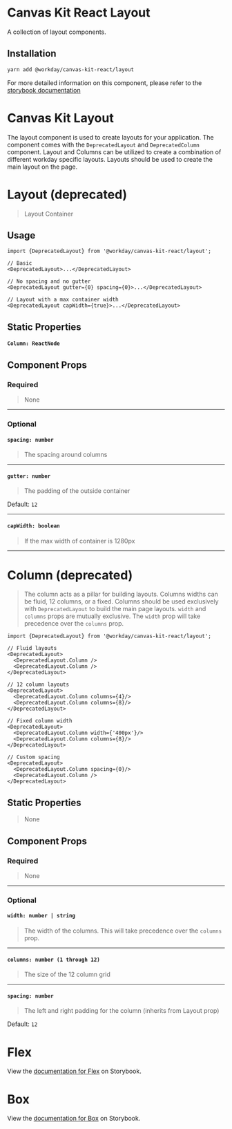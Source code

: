 # Canvas Kit React Layout

A collection of layout components.

## Installation

```sh
yarn add @workday/canvas-kit-react/layout
```

For more detailed information on this component, please refer to the
[storybook documentation](http://workday.github.io/canvas-kit/?path=/docs/components-containers-layout-react-column-and-layout--page-layout)

# Canvas Kit Layout

The layout component is used to create layouts for your application. The component comes with the
`DeprecatedLayout` and `DeprecatedColumn` component. Layout and Columns can be utilized to create a
combination of different workday specific layouts. Layouts should be used to create the main layout
on the page.

# Layout (deprecated)

> Layout Container

## Usage

```tsx
import {DeprecatedLayout} from '@workday/canvas-kit-react/layout';

// Basic
<DeprecatedLayout>...</DeprecatedLayout>

// No spacing and no gutter
<DeprecatedLayout gutter={0} spacing={0}>...</DeprecatedLayout>

// Layout with a max container width
<DeprecatedLayout capWidth={true}>...</DeprecatedLayout>
```

## Static Properties

#### `Column: ReactNode`

## Component Props

### Required

> None

---

### Optional

#### `spacing: number`

> The spacing around columns

---

#### `gutter: number`

> The padding of the outside container

Default: `12`

---

#### `capWidth: boolean`

> If the max width of container is 1280px

---

# Column (deprecated)

> The column acts as a pillar for building layouts. Columns widths can be fluid, 12 columns, or a
> fixed. Columns should be used exclusively with `DeprecatedLayout` to build the main page layouts.
> `width` and `columns` props are mutually exclusive. The `width` prop will take precedence over the
> `columns` prop.

```tsx
import {DeprecatedLayout} from '@workday/canvas-kit-react/layout';

// Fluid layouts
<DeprecatedLayout>
  <DeprecatedLayout.Column />
  <DeprecatedLayout.Column />
</DeprecatedLayout>

// 12 column layouts
<DeprecatedLayout>
  <DeprecatedLayout.Column columns={4}/>
  <DeprecatedLayout.Column columns={8}/>
</DeprecatedLayout>

// Fixed column width
<DeprecatedLayout>
  <DeprecatedLayout.Column width={'400px'}/>
  <DeprecatedLayout.Column columns={8}/>
</DeprecatedLayout>

// Custom spacing
<DeprecatedLayout>
  <DeprecatedLayout.Column spacing={0}/>
  <DeprecatedLayout.Column />
</DeprecatedLayout>
```

## Static Properties

> None

## Component Props

### Required

> None

---

### Optional

#### `width: number | string`

> The width of the columns. This will take precedence over the `columns` prop.

---

#### `columns: number (1 through 12)`

> The size of the 12 column grid

---

#### `spacing: number`

> The left and right padding for the column (inherits from Layout prop)

Default: `12`

# Flex

View the
[documentation for Flex](https://workday.github.io/canvas-kit/?path=/docs/components-containers-flex--basic)
on Storybook.

# Box

View the
[documentation for Box](https://workday.github.io/canvas-kit/?path=/docs/components-containers-box--basic)
on Storybook.

